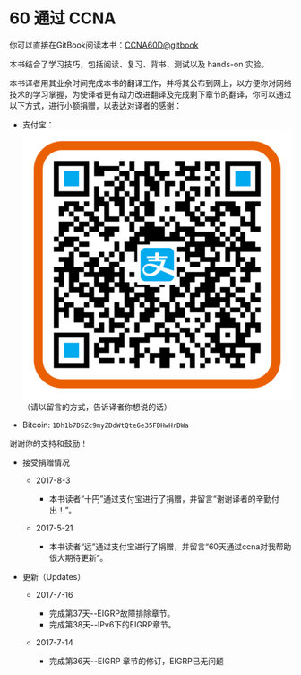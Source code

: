 60 通过 CCNA
=======

你可以直接在GitBook阅读本书：[CCNA60D@gitbook](https://gnu4cn.gitbooks.io/ccna-60d/content/)

本书结合了学习技巧，包括阅读、复习、背书、测试以及 hands-on 实验。

本书译者用其业余时间完成本书的翻译工作，并将其公布到网上，以方便你对网络技术的学习掌握，为使译者更有动力改进翻译及完成剩下章节的翻译，你可以通过以下方式，进行小额捐赠，以表达对译者的感谢：

- 支付宝：
    ![laxers@gmail.com](images/a6x09981lks9yco3b8xcqf0.png "laxers@gmail.com")
    （请以留言的方式，告诉译者你想说的话）

- Bitcoin: `1Dh1b7DSZc9myZDdWtQte6e35FDHwHrDWa`

谢谢你的支持和鼓励！

+ 接受捐赠情况

    + 2017-8-3

        - 本书读者“十円”通过支付宝进行了捐赠，并留言“谢谢译者的辛勤付出！”。

    + 2017-5-21

        - 本书读者“远”通过支付宝进行了捐赠，并留言“60天通过ccna对我帮助很大期待更新”。

+ 更新（Updates）

    + 2017-7-16

        - 完成第37天--EIGRP故障排除章节。
        - 完成第38天--IPv6下的EIGRP章节。

    + 2017-7-14

        - 完成第36天--EIGRP 章节的修订，EIGRP已无问题
